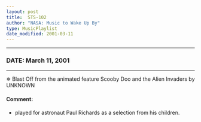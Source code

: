 ```yaml
---
layout: post
title:  STS-102
author: "NASA: Music to Wake Up By"
type: MusicPlaylist
date_modified: 2001-03-11
---
```


----
### DATE: March 11, 2001
----
✵ Blast Off from the animated feature Scooby Doo and the Alien Invaders by UNKNOWN

#### Comment:
* played for astronaut Paul Richards as a selection from his children.
